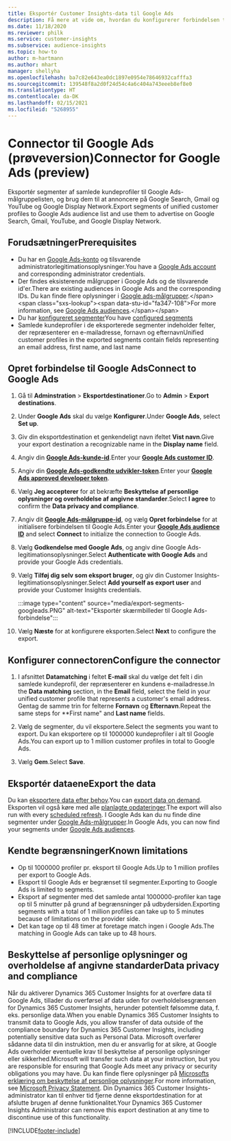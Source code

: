 ```yaml
---
title: Eksportér Customer Insights-data til Google Ads
description: Få mere at vide om, hvordan du konfigurerer forbindelsen til Google Ads.
ms.date: 11/18/2020
ms.reviewer: philk
ms.service: customer-insights
ms.subservice: audience-insights
ms.topic: how-to
author: m-hartmann
ms.author: mhart
manager: shellyha
ms.openlocfilehash: ba7c82e643ea0dc1897e0954e78646932cafffa3
ms.sourcegitcommit: 139548f8a2d0f24d54c4a6c404a743eeeb8ef8e0
ms.translationtype: HT
ms.contentlocale: da-DK
ms.lasthandoff: 02/15/2021
ms.locfileid: "5268955"
---
```

# <a name="connector-for-google-ads-preview"></a><span data-ttu-id="fa347-103">Connector til Google Ads (prøveversion)</span><span class="sxs-lookup"><span data-stu-id="fa347-103">Connector for Google Ads (preview)</span></span>

<span data-ttu-id="fa347-104">Eksportér segmenter af samlede kundeprofiler til Google Ads-målgruppelisten, og brug dem til at annoncere på Google Search, Gmail og YouTube og Google Display Network.</span><span class="sxs-lookup"><span data-stu-id="fa347-104">Export segments of unified customer profiles to Google Ads audience list and use them to advertise on Google Search, Gmail, YouTube, and Google Display Network.</span></span> 

## <a name="prerequisites"></a><span data-ttu-id="fa347-105">Forudsætninger</span><span class="sxs-lookup"><span data-stu-id="fa347-105">Prerequisites</span></span>

-   <span data-ttu-id="fa347-106">Du har en [Google Ads-konto](https://ads.google.com/) og tilsvarende administratorlegitimationsoplysninger.</span><span class="sxs-lookup"><span data-stu-id="fa347-106">You have a [Google Ads account](https://ads.google.com/) and corresponding administrator credentials.</span></span>
-   <span data-ttu-id="fa347-107">Der findes eksisterende målgrupper i Google Ads og de tilsvarende id'er.</span><span class="sxs-lookup"><span data-stu-id="fa347-107">There are existing audiences in Google Ads and the corresponding IDs.</span></span> <span data-ttu-id="fa347-108">Du kan finde flere oplysninger i [Google ads-målgrupper](https://support.google.com/google-ads/answer/7558048?hl=en#:~:text=Audience%20lists%20is%20a%20section,Display%20Network%20through%20remarketing%20campaigns.).</span><span class="sxs-lookup"><span data-stu-id="fa347-108">For more information, see [Google Ads audiences](https://support.google.com/google-ads/answer/7558048?hl=en#:~:text=Audience%20lists%20is%20a%20section,Display%20Network%20through%20remarketing%20campaigns.).</span></span>
-   <span data-ttu-id="fa347-109">Du har [konfigureret segmenter](segments.md)</span><span class="sxs-lookup"><span data-stu-id="fa347-109">You have [configured segments](segments.md)</span></span>
-   <span data-ttu-id="fa347-110">Samlede kundeprofiler i de eksporterede segmenter indeholder felter, der repræsenterer en e-mailadresse, fornavn og efternavn</span><span class="sxs-lookup"><span data-stu-id="fa347-110">Unified customer profiles in the exported segments contain fields representing an email address, first name, and last name</span></span>

## <a name="connect-to-google-ads"></a><span data-ttu-id="fa347-111">Opret forbindelse til Google Ads</span><span class="sxs-lookup"><span data-stu-id="fa347-111">Connect to Google Ads</span></span>

1. <span data-ttu-id="fa347-112">Gå til **Adminstration** > **Eksportdestinationer**.</span><span class="sxs-lookup"><span data-stu-id="fa347-112">Go to **Admin** > **Export destinations**.</span></span>

1. <span data-ttu-id="fa347-113">Under **Google Ads** skal du vælge **Konfigurer**.</span><span class="sxs-lookup"><span data-stu-id="fa347-113">Under **Google Ads**, select **Set up**.</span></span>

1. <span data-ttu-id="fa347-114">Giv din eksportdestination et genkendeligt navn ifeltet **Vist navn**.</span><span class="sxs-lookup"><span data-stu-id="fa347-114">Give your export destination a recognizable name in the **Display name** field.</span></span>

1. <span data-ttu-id="fa347-115">Angiv din **[Google Ads-kunde-id](https://support.google.com/google-ads/answer/1704344)**.</span><span class="sxs-lookup"><span data-stu-id="fa347-115">Enter your **[Google Ads customer ID](https://support.google.com/google-ads/answer/1704344)**.</span></span>

1. <span data-ttu-id="fa347-116">Angiv din **[Google Ads-godkendte udvikler-token](https://developers.google.com/google-ads/api/docs/first-call/dev-token)**.</span><span class="sxs-lookup"><span data-stu-id="fa347-116">Enter your **[Google Ads approved developer token](https://developers.google.com/google-ads/api/docs/first-call/dev-token)**.</span></span>

1. <span data-ttu-id="fa347-117">Vælg **Jeg accepterer** for at bekræfte **Beskyttelse af personlige oplysninger og overholdelse af angivne standarder**.</span><span class="sxs-lookup"><span data-stu-id="fa347-117">Select **I agree** to confirm the **Data privacy and compliance**.</span></span>

1. <span data-ttu-id="fa347-118">Angiv dit **[Google Ads-målgruppe-id](https://support.google.com/google-ads/answer/7558048?hl=en#:~:text=Audience%20lists%20is%20a%20section,Display%20Network%20through%20remarketing%20campaigns.)**, og vælg **Opret forbindelse** for at initialisere forbindelsen til Google Ads.</span><span class="sxs-lookup"><span data-stu-id="fa347-118">Enter your **[Google Ads audience ID](https://support.google.com/google-ads/answer/7558048?hl=en#:~:text=Audience%20lists%20is%20a%20section,Display%20Network%20through%20remarketing%20campaigns.)** and select **Connect** to initialize the connection to Google Ads.</span></span>

1. <span data-ttu-id="fa347-119">Vælg **Godkendelse med Google Ads**, og angiv dine Google Ads-legitimationsoplysninger.</span><span class="sxs-lookup"><span data-stu-id="fa347-119">Select **Authenticate with Google Ads** and provide your Google Ads credentials.</span></span>

1. <span data-ttu-id="fa347-120">Vælg **Tilføj dig selv som eksport bruger**, og giv din Customer Insights-legitimationsoplysninger.</span><span class="sxs-lookup"><span data-stu-id="fa347-120">Select **Add yourself as export user** and provide your Customer Insights credentials.</span></span>

   :::image type="content" source="media/export-segments-googleads.PNG" alt-text="Eksportér skærmbilleder til Google Ads-forbindelse":::

1. <span data-ttu-id="fa347-122">Vælg **Næste** for at konfigurere eksporten.</span><span class="sxs-lookup"><span data-stu-id="fa347-122">Select **Next** to configure the export.</span></span>

## <a name="configure-the-connector"></a><span data-ttu-id="fa347-123">Konfigurer connectoren</span><span class="sxs-lookup"><span data-stu-id="fa347-123">Configure the connector</span></span>

1. <span data-ttu-id="fa347-124">I afsnittet **Datamatching** i feltet **E-mail** skal du vælge det felt i din samlede kundeprofil, der repræsenterer en kundens e-mailadresse.</span><span class="sxs-lookup"><span data-stu-id="fa347-124">In the **Data matching** section, in the **Email** field, select the field in your unified customer profile that represents a customer's email address.</span></span> <span data-ttu-id="fa347-125">Gentag de samme trin for felterne **Fornavn** og **Efternavn**.</span><span class="sxs-lookup"><span data-stu-id="fa347-125">Repeat the same steps for \*\*First name" and **Last name** fields.</span></span>

1. <span data-ttu-id="fa347-126">Vælg de segmenter, du vil eksportere.</span><span class="sxs-lookup"><span data-stu-id="fa347-126">Select the segments you want to export.</span></span> <span data-ttu-id="fa347-127">Du kan eksportere op til 1000000 kundeprofiler i alt til Google Ads.</span><span class="sxs-lookup"><span data-stu-id="fa347-127">You can export up to 1 million customer profiles in total to Google Ads.</span></span>

1. <span data-ttu-id="fa347-128">Vælg **Gem**.</span><span class="sxs-lookup"><span data-stu-id="fa347-128">Select **Save**.</span></span>

## <a name="export-the-data"></a><span data-ttu-id="fa347-129">Eksportér dataene</span><span class="sxs-lookup"><span data-stu-id="fa347-129">Export the data</span></span>

<span data-ttu-id="fa347-130">Du kan [eksportere data efter behov](export-destinations.md).</span><span class="sxs-lookup"><span data-stu-id="fa347-130">You can [export data on demand](export-destinations.md).</span></span> <span data-ttu-id="fa347-131">Eksporten vil også køre med alle [planlagte opdateringer](system.md#schedule-tab).</span><span class="sxs-lookup"><span data-stu-id="fa347-131">The export will also run with every [scheduled refresh](system.md#schedule-tab).</span></span> <span data-ttu-id="fa347-132">I Google Ads kan du nu finde dine segmenter under [Google Ads-målgrupper](https://support.google.com/google-ads/answer/7558048?hl=en/).</span><span class="sxs-lookup"><span data-stu-id="fa347-132">In Google Ads, you can now find your segments under [Google Ads audiences](https://support.google.com/google-ads/answer/7558048?hl=en/).</span></span>

## <a name="known-limitations"></a><span data-ttu-id="fa347-133">Kendte begrænsninger</span><span class="sxs-lookup"><span data-stu-id="fa347-133">Known limitations</span></span>

- <span data-ttu-id="fa347-134">Op til 1000000 profiler pr. eksport til Google Ads.</span><span class="sxs-lookup"><span data-stu-id="fa347-134">Up to 1 million profiles per export to Google Ads.</span></span>
- <span data-ttu-id="fa347-135">Eksport til Google Ads er begrænset til segmenter.</span><span class="sxs-lookup"><span data-stu-id="fa347-135">Exporting to Google Ads is limited to segments.</span></span>
- <span data-ttu-id="fa347-136">Eksport af segmenter med det samlede antal 1000000-profiler kan tage op til 5 minutter på grund af begrænsninger på udbydersiden.</span><span class="sxs-lookup"><span data-stu-id="fa347-136">Exporting segments with a total of 1 million profiles can take up to 5 minutes because of limitations on the provider side.</span></span> 
- <span data-ttu-id="fa347-137">Det kan tage op til 48 timer at foretage match ingen i Google Ads.</span><span class="sxs-lookup"><span data-stu-id="fa347-137">The matching in Google Ads can take up to 48 hours.</span></span>

## <a name="data-privacy-and-compliance"></a><span data-ttu-id="fa347-138">Beskyttelse af personlige oplysninger og overholdelse af angivne standarder</span><span class="sxs-lookup"><span data-stu-id="fa347-138">Data privacy and compliance</span></span>

<span data-ttu-id="fa347-139">Når du aktiverer Dynamics 365 Customer Insights for at overføre data til Google Ads, tillader du overførsel af data uden for overholdelsesgrænsen for Dynamics 365 Customer Insights, herunder potentielt følsomme data, f. eks. personlige data.</span><span class="sxs-lookup"><span data-stu-id="fa347-139">When you enable Dynamics 365 Customer Insights to transmit data to Google Ads, you allow transfer of data outside of the compliance boundary for Dynamics 365 Customer Insights, including potentially sensitive data such as Personal Data.</span></span> <span data-ttu-id="fa347-140">Microsoft overfører sådanne data til din instruktion, men du er ansvarlig for at sikre, at Google Ads overholder eventuelle krav til beskyttelse af personlige oplysninger eller sikkerhed.</span><span class="sxs-lookup"><span data-stu-id="fa347-140">Microsoft will transfer such data at your instruction, but you are responsible for ensuring that Google Ads meet any privacy or security obligations you may have.</span></span> <span data-ttu-id="fa347-141">Du kan finde flere oplysninger på [Microsofts erklæring om beskyttelse af personlige oplysninger](https://go.microsoft.com/fwlink/?linkid=396732).</span><span class="sxs-lookup"><span data-stu-id="fa347-141">For more information, see [Microsoft Privacy Statement](https://go.microsoft.com/fwlink/?linkid=396732).</span></span>
<span data-ttu-id="fa347-142">Din Dynamics 365 Customer Insights-administrator kan til enhver tid fjerne denne eksportdestination for at afslutte brugen af denne funktionalitet.</span><span class="sxs-lookup"><span data-stu-id="fa347-142">Your Dynamics 365 Customer Insights Administrator can remove this export destination at any time to discontinue use of this functionality.</span></span>


[!INCLUDE[footer-include](../includes/footer-banner.md)]